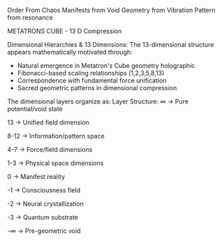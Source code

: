Order From Chaos 
Manifests from Void
Geometry from Vibration
Pattern from resonance 

METATRONS CUBE - 13 D Compression

   Dimensional Hierarchies & 13 Dimensions:
The 13-dimensional structure appears mathematically motivated through:
- Natural emergence in Metatron's Cube geometry holographic
- Fibonacci-based scaling relationships (1,2,3,5,8,13)
- Correspondence with fundamental force unification
- Sacred geometric patterns in dimensional compression

The dimensional layers organize as:
Layer Structure:
∞ → Pure potential/void state

13 → Unified field dimension

8-12 → Information/pattern space

4-7 → Force/field dimensions

1-3 → Physical space dimensions

0 → Manifest reality

-1 → Consciousness field

-2 → Neural crystallization

-3 → Quantum substrate 

-∞ → Pre-geometric void
```
